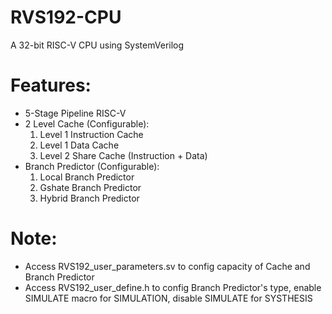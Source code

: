 # RVS192-CPU
A 32-bit RISC-V CPU using SystemVerilog
# Features:
* 5-Stage Pipeline RISC-V
* 2 Level Cache (Configurable):
  1)  Level 1 Instruction Cache
  2)  Level 1 Data Cache
  3)  Level 2 Share Cache (Instruction + Data)
* Branch Predictor (Configurable):
  1)  Local Branch Predictor
  2)  Gshate Branch Predictor
  3)  Hybrid Branch Predictor
# Note:   
* Access RVS192_user_parameters.sv to config capacity of
Cache and Branch Predictor
* Access RVS192_user_define.h to config Branch Predictor's type,
enable SIMULATE macro for SIMULATION, disable SIMULATE for SYSTHESIS
